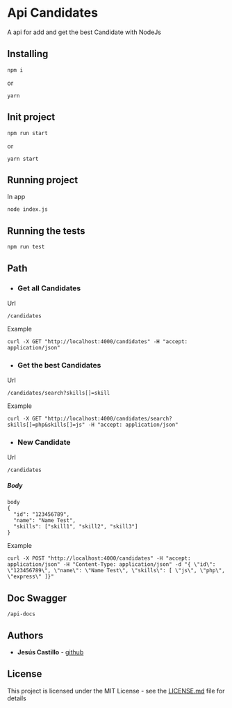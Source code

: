 # Api Candidates

A api for add and get the best Candidate with NodeJs


## Installing
```
npm i
```
or 
```
yarn
```

## Init project
```
npm run start
```
or
```
yarn start
```

## Running project
In app
```
node index.js
```

## Running the tests
```
npm run test
```

## Path
- ### Get all Candidates
Url
```
/candidates
```
Example
```
curl -X GET "http://localhost:4000/candidates" -H "accept: application/json"
```

- ### Get the best Candidates
Url
```
/candidates/search?skills[]=skill
```
Example
```
curl -X GET "http://localhost:4000/candidates/search?skills[]=php&skills[]=js" -H "accept: application/json"
```

- ### New Candidate
Url
```
/candidates
```
##### Body
```
body
{
  "id": "123456789",
  "name": "Name Test",
  "skills": ["skill1", "skill2", "skill3"]
}
```
Example
```
curl -X POST "http://localhost:4000/candidates" -H "accept: application/json" -H "Content-Type: application/json" -d "{ \"id\": \"123456789\", \"name\": \"Name Test\", \"skills\": [ \"js\", \"php\", \"express\" ]}"
```
## Doc Swagger
```
/api-docs
```
## Authors
* **Jesús Castillo** - [github](https://github.com/jesuscasesl)


## License
This project is licensed under the MIT License - see the [LICENSE.md](LICENSE.md) file for details
